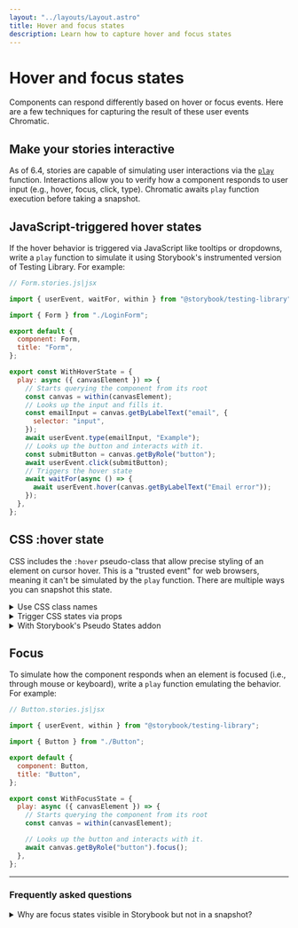 ```yaml
---
layout: "../layouts/Layout.astro"
title: Hover and focus states
description: Learn how to capture hover and focus states
---
```


# Hover and focus states

Components can respond differently based on hover or focus events. Here are a few techniques for capturing the result of these user events Chromatic.

## Make your stories interactive

As of 6.4, stories are capable of simulating user interactions via the [`play`](https://storybook.js.org/docs/react/writing-stories/play-function) function. Interactions allow you to verify how a component responds to user input (e.g., hover, focus, click, type). Chromatic awaits `play` function execution before taking a snapshot.

## JavaScript-triggered hover states

If the hover behavior is triggered via JavaScript like tooltips or dropdowns, write a `play` function to simulate it using Storybook's instrumented version of Testing Library. For example:

```js
// Form.stories.js|jsx

import { userEvent, waitFor, within } from "@storybook/testing-library";

import { Form } from "./LoginForm";

export default {
  component: Form,
  title: "Form",
};

export const WithHoverState = {
  play: async ({ canvasElement }) => {
    // Starts querying the component from its root
    const canvas = within(canvasElement);
    // Looks up the input and fills it.
    const emailInput = canvas.getByLabelText("email", {
      selector: "input",
    });
    await userEvent.type(emailInput, "Example");
    // Looks up the button and interacts with it.
    const submitButton = canvas.getByRole("button");
    await userEvent.click(submitButton);
    // Triggers the hover state
    await waitFor(async () => {
      await userEvent.hover(canvas.getByLabelText("Email error"));
    });
  },
};
```

## CSS :hover state

CSS includes the `:hover` pseudo-class that allow precise styling of an element on cursor hover. This is a "trusted event" for web browsers, meaning it can't be simulated by the `play` function. There are multiple ways you can snapshot this state.

<details>

  <summary>Use CSS class names</summary>

Add a CSS class name that mirrors the states you're trying to test (e.g., `hover`, `active`):

```css
/* Component styles */
MyComponent:hover,
MyComponent.hover {
  background: purple;
}

MyComponent:active,
MyComponent.active {
  background: green;
}
```

Then write a story that utilizes the class name:

```js
// MyComponent.stories.js|jsx

import { MyComponent } from "./MyComponent";

export default {
  component: MyComponent,
  title: "MyComponent",
};

export const HoverStatewithClass = {
  args: {
    ...HoverState.args,
    className: "hover",
  },
};

export const ActiveStatewithClass = {
  args: {
    ...ActiveState.args,
    className: "active",
  },
};
```

You can also extend this technique using a JS wrapper that [automates adding a class](https://github.com/Workday/canvas-kit/pull/377/files).

</details>

<details>

  <summary>Trigger CSS states via props</summary>

Although not recommended, you can test an element's states by creating a separate "pure" stateless component. Then use it to test the exact configurations you are after via props. For example:

```js
// MyComponent.js|jsx

export function MyComponent({ isHovered, isActive, label }) {
  return (
    <Button isHovered={isHovered} isActive={isActive}>
      {label}
    </Button>
  );
}

MyComponent.defaultProps = {
  isHovered: false,
  isActive: false,
  label: "Submit",
};
```

You can write the following story to trigger the props:

```js
// MyComponent.stories.js|jsx

import { MyComponent } from "./MyComponent";

export default {
  component: MyComponent,
  title: "MyComponent",
};

export const HoverState = {
  args: {
    isHovered: true,
    label: `I'm :hover`,
  },
};

export const ActiveState = {
  args: {
    isActive: true,
    label: `I'm :active`,
  },
};
```

</details>

<details>
<summary>With Storybook's Pseudo States addon</summary>

For atomic, functional components with CSS pseudo-classes (e.g., `hover`, `active`), try the [Storybook's Pseudo States addon](https://storybook.js.org/addons/storybook-addon-pseudo-states) to test pseudo states. For example:

```js
// Button.stories.js|jsx

import { Button } from "./Button";

export default {
  component: Button,
  title: "Button",
};

export const WithHoverState = {
  args: {
    size: "small",
    label: "Button",
  },
  parameters: {
    // Toggles the component hover state via parameter.
    pseudo: { hover: true },
  },
};
```

</details>

## Focus

To simulate how the component responds when an element is focused (i.e., through mouse or keyboard), write a `play` function emulating the behavior. For example:

```js
// Button.stories.js|jsx

import { userEvent, within } from "@storybook/testing-library";

import { Button } from "./Button";

export default {
  component: Button,
  title: "Button",
};

export const WithFocusState = {
  play: async ({ canvasElement }) => {
    // Starts querying the component from its root
    const canvas = within(canvasElement);

    // Looks up the button and interacts with it.
    await canvas.getByRole("button").focus();
  },
};
```

---

### Frequently asked questions

<details>

  <summary>Why are focus states visible in Storybook but not in a snapshot?</summary>

Snapshots can sometimes exclude outline and other focus styles because Chromatic trims each snapshot to the dimensions of the root node of the story.

To capture those styles, wrap the story in a [decorator](https://storybook.js.org/docs/react/writing-stories/decorators#component-decorators) that adds slight padding.

```js
// MyComponent.stories.js|jsx

import { MyComponent } from './MyComponent';

export default {
  component: MyComponent,
  title: 'Example Story',
  decorators:  [(Story) => {% raw %}<div style={{ padding: '1em' }}{% endraw %}><Story/></div>],
};
```

</details>
